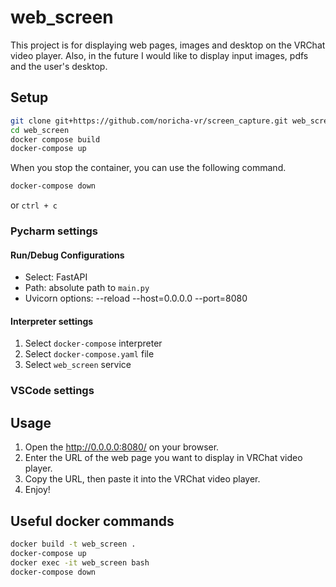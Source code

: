 # web_screen

This project is for displaying web pages, images and desktop on the VRChat video player.
Also, in the future I would like to display input images, pdfs and the user's desktop.

## Setup

```bash
git clone git+https://github.com/noricha-vr/screen_capture.git web_screen
cd web_screen
docker compose build
docker-compose up
```

When you stop the container, you can use the following command.

```bash
docker-compose down
```

or `ctrl + c`

### Pycharm settings

#### Run/Debug Configurations

- Select: FastAPI
- Path: absolute path to `main.py`
- Uvicorn options: --reload --host=0.0.0.0 --port=8080

#### Interpreter settings

1. Select `docker-compose` interpreter
2. Select `docker-compose.yaml` file
3. Select `web_screen` service

### VSCode settings

## Usage

1. Open the http://0.0.0.0:8080/ on your browser.
2. Enter the URL of the web page you want to display in VRChat video player.
3. Copy the URL, then paste it into the VRChat video player.
4. Enjoy!

## Useful docker commands

```bash
docker build -t web_screen .
docker-compose up
docker exec -it web_screen bash
docker-compose down
```